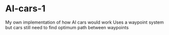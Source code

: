 # AI-cars-1
My own implementation of how AI cars would work
Uses a waypoint system but cars still need to find optimum path between waypoints
